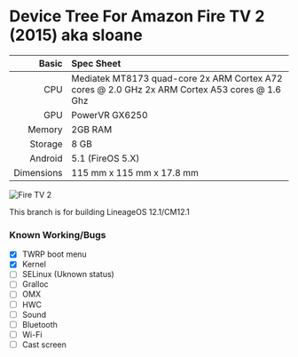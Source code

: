 Device Tree For Amazon Fire TV 2 (2015) aka sloane
================================

Basic   | Spec Sheet
-------:|:--------------------------------------------------
CPU     | Mediatek MT8173 quad-core 2x ARM Cortex A72 cores @ 2.0 GHz 2x ARM Cortex A53 cores @ 1.6 Ghz
GPU     | PowerVR GX6250
Memory  | 2GB RAM
Storage | 8 GB
Android | 5.1 (FireOS 5.X)
Dimensions | 115 mm x 115 mm x 17.8 mm

![Fire TV 2](https://thumbor.forbes.com/thumbor/960x0/https%3A%2F%2Fblogs-images.forbes.com%2Faarontilley%2Ffiles%2F2015%2F09%2FAmazonFireTV-1200-80.jpg "Fire TV 2")

This branch is for building LineageOS 12.1/CM12.1

### Known Working/Bugs
- [x] TWRP boot menu
- [x] Kernel
- [ ] SELinux (Uknown status)
- [ ] Gralloc
- [ ] OMX
- [ ] HWC
- [ ] Sound
- [ ] Bluetooth
- [ ] Wi-Fi
- [ ] Cast screen
